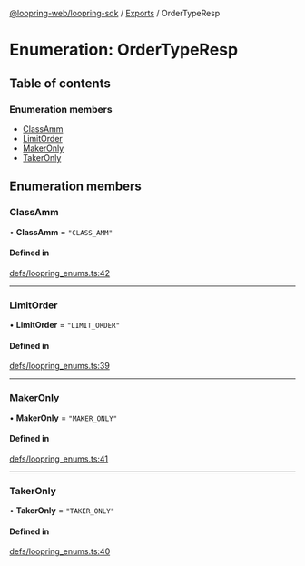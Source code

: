 [@loopring-web/loopring-sdk](../README.md) / [Exports](../modules.md) / OrderTypeResp

# Enumeration: OrderTypeResp

## Table of contents

### Enumeration members

- [ClassAmm](OrderTypeResp.md#classamm)
- [LimitOrder](OrderTypeResp.md#limitorder)
- [MakerOnly](OrderTypeResp.md#makeronly)
- [TakerOnly](OrderTypeResp.md#takeronly)

## Enumeration members

### ClassAmm

• **ClassAmm** = `"CLASS_AMM"`

#### Defined in

[defs/loopring_enums.ts:42](https://github.com/Loopring/loopring_sdk/blob/02976c9/src/defs/loopring_enums.ts#L42)

___

### LimitOrder

• **LimitOrder** = `"LIMIT_ORDER"`

#### Defined in

[defs/loopring_enums.ts:39](https://github.com/Loopring/loopring_sdk/blob/02976c9/src/defs/loopring_enums.ts#L39)

___

### MakerOnly

• **MakerOnly** = `"MAKER_ONLY"`

#### Defined in

[defs/loopring_enums.ts:41](https://github.com/Loopring/loopring_sdk/blob/02976c9/src/defs/loopring_enums.ts#L41)

___

### TakerOnly

• **TakerOnly** = `"TAKER_ONLY"`

#### Defined in

[defs/loopring_enums.ts:40](https://github.com/Loopring/loopring_sdk/blob/02976c9/src/defs/loopring_enums.ts#L40)
